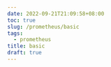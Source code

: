 ```yaml
---
date: 2022-09-21T21:09:58+08:00
toc: true
slug: /prometheus/basic
tags:
  - prometheus
title: basic
draft: true
---
```

